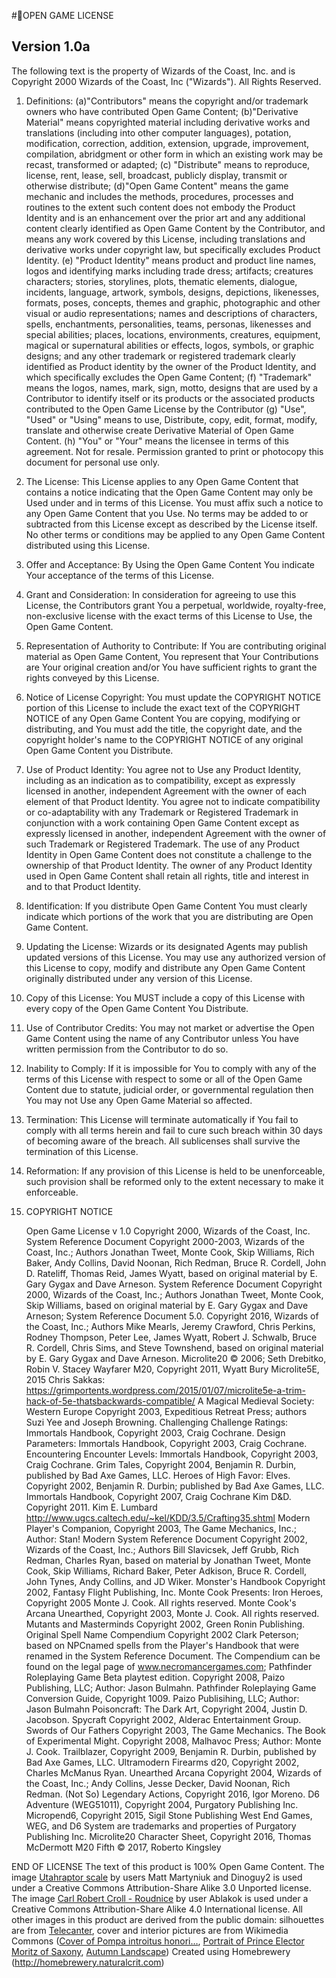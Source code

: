 #OPEN GAME LICENSE

## Version 1.0a

The following text is the property of Wizards of the Coast, Inc. and is Copyright 2000 Wizards of the Coast, Inc ("Wizards"). All Rights Reserved.

1. Definitions: (a)"Contributors" means the copyright and/or trademark owners who have contributed Open Game Content; (b)"Derivative Material" means copyrighted material including derivative works and translations (including into other computer languages), potation, modification, correction, addition, extension, upgrade, improvement, compilation, abridgment or other form in which an existing work may be recast, transformed or adapted; (c) "Distribute" means to reproduce, license, rent, lease, sell, broadcast, publicly display, transmit or otherwise distribute; (d)"Open Game Content" means the game mechanic and includes the methods, procedures, processes and routines to the extent such content does not embody the Product Identity and is an enhancement over the prior art and any additional content clearly identified as Open Game Content by the Contributor, and means any work covered by this License, including translations and derivative works under copyright law, but specifically excludes Product Identity. (e) "Product Identity" means product and product line names, logos and identifying marks including trade dress; artifacts; creatures characters; stories, storylines, plots, thematic elements, dialogue, incidents, language, artwork, symbols, designs, depictions, likenesses, formats, poses, concepts, themes and graphic, photographic and other visual or audio representations; names and descriptions of characters, spells, enchantments, personalities, teams, personas, likenesses and special abilities; places, locations, environments, creatures, equipment, magical or supernatural abilities or effects, logos, symbols, or graphic designs; and any other trademark or registered trademark clearly identified as Product identity by the owner of the Product Identity, and which specifically excludes the Open Game Content; (f) "Trademark" means the logos, names, mark, sign, motto, designs that are used by a Contributor to identify itself or its products or the associated products contributed to the Open Game License by the Contributor (g) "Use", "Used" or "Using" means to use, Distribute, copy, edit, format, modify, translate and otherwise create Derivative Material of Open Game Content. (h) "You" or "Your" means the licensee in terms of this agreement. Not for resale. Permission granted to print or photocopy this document for personal use only.

2. The License: This License applies to any Open Game Content that contains a notice indicating that the Open Game Content may only be Used under and in terms of this License. You must affix such a notice to any Open Game Content that you Use. No terms may be added to or subtracted from this License except as described by the License itself. No other terms or conditions may be applied to any Open Game Content distributed using this License.

3. Offer and Acceptance: By Using the Open Game Content You indicate Your acceptance of the terms of this License.

4. Grant and Consideration: In consideration for agreeing to use this License, the Contributors grant You a perpetual, worldwide, royalty-free, non-exclusive license with the exact terms of this License to Use, the Open Game Content.

5. Representation of Authority to Contribute: If You are contributing original material as Open Game Content, You represent that Your Contributions are Your original creation and/or You have sufficient rights to grant the rights conveyed by this License.

6. Notice of License Copyright: You must update the COPYRIGHT NOTICE portion of this License to include the exact text of the COPYRIGHT NOTICE of any Open Game Content You are copying, modifying or distributing, and You must add the title, the copyright date, and the copyright holder's name to the COPYRIGHT NOTICE of any original Open Game Content you Distribute.

7. Use of Product Identity: You agree not to Use any Product Identity, including as an indication as to compatibility, except as expressly licensed in another, independent Agreement with the owner of each element of that Product Identity. You agree not to indicate compatibility or co-adaptability with any Trademark or Registered Trademark in conjunction with a work containing Open Game Content except as expressly licensed in another, independent Agreement with the owner of such Trademark or Registered Trademark. The use of any Product Identity in Open Game Content does not constitute a challenge to the ownership of that Product Identity. The owner of any Product Identity used in Open Game Content shall retain all rights, title and interest in and to that Product Identity.

8. Identification: If you distribute Open Game Content You must clearly indicate which portions of the work that you are distributing are Open Game Content.

9. Updating the License: Wizards or its designated Agents may publish updated versions of this License. You may use any authorized version of this License to copy, modify and distribute any Open Game Content originally distributed under any version of this License.

10. Copy of this License: You MUST include a copy of this License with every copy of the Open Game Content You Distribute.

11. Use of Contributor Credits: You may not market or advertise the Open Game Content using the name of any Contributor unless You have written permission from the Contributor to do so.

12. Inability to Comply: If it is impossible for You to comply with any of the terms of this License with respect to some or all of the Open Game Content due to statute, judicial order, or governmental regulation then You may not Use any Open Game Material so affected.

13. Termination: This License will terminate automatically if You fail to comply with all terms herein and fail to cure such breach within 30 days of becoming aware of the breach. All sublicenses shall survive the termination of this License.

14. Reformation: If any provision of this License is held to be unenforceable, such provision shall be reformed only to the extent necessary to make it enforceable.

15. COPYRIGHT NOTICE

    Open Game License v 1.0 Copyright 2000, Wizards of the Coast, Inc.
    System Reference Document Copyright 2000-2003, Wizards of the Coast, Inc.; Authors Jonathan Tweet, Monte Cook, Skip Williams, Rich Baker, Andy Collins, David Noonan, Rich Redman, Bruce R. Cordell, John D. Rateliff, Thomas Reid, James Wyatt, based on original material by E. Gary Gygax and Dave Arneson.
    System Reference Document Copyright 2000, Wizards of the Coast, Inc.; Authors Jonathan Tweet, Monte Cook, Skip Williams, based on original material by E. Gary Gygax and Dave Arneson;
    System Reference Document 5.0. Copyright 2016, Wizards of the Coast, Inc.; Authors Mike Mearls, Jeremy Crawford, Chris Perkins, Rodney Thompson, Peter Lee, James Wyatt, Robert J. Schwalb, Bruce R. Cordell, Chris Sims, and Steve Townshend, based on original material by E. Gary Gygax and Dave Arneson.
    Microlite20 &copy; 2006; Seth Drebitko, Robin V. Stacey
    Wayfarer M20, Copyright 2011, Wyatt Bury
    Microlite5E, 2015 Chris Sakkas: https://grimportents.wordpress.com/2015/01/07/microlite5e-a-trim-hack-of-5e-thatsbackwards-compatible/
    A Magical Medieval Society: Western Europe Copyright 2003, Expeditious Retreat Press; authors Suzi Yee and Joseph Browning.
    Challenging Challenge Ratings: Immortals Handbook, Copyright 2003, Craig Cochrane.
    Design Parameters: Immortals Handbook, Copyright 2003, Craig Cochrane.
    Encountering Encounter Levels: Immortals Handbook, Copyright 2003, Craig Cochrane.
    Grim Tales, Copyright 2004, Benjamin R. Durbin, published by Bad Axe Games, LLC.
    Heroes of High Favor: Elves. Copyright 2002, Benjamin R. Durbin; published by Bad Axe Games, LLC.
    Immortals Handbook, Copyright 2007, Craig Cochrane
    Kim D&D. Copyright 2011. Kim E. Lumbard http://www.ugcs.caltech.edu/~kel/KDD/3.5/Crafting35.shtml
    Modern Player's Companion, Copyright 2003, The Game Mechanics, Inc.; Author: Stan!
    Modern System Reference Document Copyright 2002, Wizards of the Coast, Inc.; Authors Bill Slavicsek, Jeff Grubb, Rich Redman, Charles Ryan, based on material by Jonathan Tweet, Monte Cook, Skip Williams, Richard Baker, Peter Adkison, Bruce R. Cordell, John Tynes, Andy Collins, and JD Wiker.
    Monster's Handbook Copyright 2002, Fantasy Flight Publishing, Inc.
    Monte Cook Presents: Iron Heroes, Copyright 2005 Monte J. Cook. All rights reserved.
    Monte Cook's Arcana Unearthed, Copyright 2003, Monte J. Cook. All rights reserved.
    Mutants and Masterminds Copyright 2002, Green Ronin Publishing.
    Original Spell Name Compendium Copyright 2002 Clark Peterson; based on NPCnamed spells from the Player's Handbook that were renamed in the System Reference Document. The Compendium can be found on the legal page of www.necromancergames.com;
    Pathfinder Roleplaying Game Beta playtest edition. Copyright 2008, Paizo Publishing, LLC; Author: Jason Bulmahn.
    Pathfinder Roleplaying Game Conversion Guide, Copyright 1009. Paizo Publisihing, LLC; Author: Jason Bulmahn
    Poisoncraft: The Dark Art, Copyright 2004, Justin D. Jacobson.
    Spycraft Copyright 2002, Alderac Entertainment Group.
    Swords of Our Fathers Copyright 2003, The Game Mechanics.
    The Book of Experimental Might. Copyright 2008, Malhavoc Press; Author: Monte J. Cook.
    Trailblazer, Copyright 2009, Benjamin R. Durbin, published by Bad Axe Games, LLC.
    Ultramodern Firearms d20, Copyright 2002, Charles McManus Ryan.
    Unearthed Arcana Copyright 2004, Wizards of the Coast, Inc.; Andy Collins, Jesse Decker, David Noonan, Rich Redman.
    (Not So) Legendary Actions, Copyright 2016, Igor Moreno.
    D6 Adventure (WEG51011), Copyright 2004, Purgatory Publishing Inc.
    Micropend6, Copyright 2015, Sigil Stone Publishing
    West End Games, WEG, and D6 System are trademarks and properties of Purgatory Publishing Inc.
    Microlite20 Character Sheet, Copyright 2016, Thomas McDermott
    M20 Fifth &copy; 2017, Roberto Kingsley

END OF LICENSE
The text of this product is 100% Open Game Content.
The image [Utahraptor scale](https://commons.wikimedia.org/wiki/File:Utahraptor_scale.png) by users Matt Martyniuk and Dinoguy2 is used under a Creative Commons Attribution-Share Alike 3.0 Unported license.
The image [Carl Robert Croll - Roudnice](https://commons.wikimedia.org/wiki/File:Carl_Robert_Croll_-_Roudnice.jpg) by user Ablakok is used under a Creative Commons Attribution-Share Alike 4.0 International license.
All other images in this product are derived from the public domain: silhouettes are from [Telecanter](https://commons.wikimedia.org/wiki/File:Band_av_kalvskinn_med_guldtr%C3%A5d_-_Skoklosters_slott_-_93414.tif), cover and interior pictures are from Wikimedia Commons ([Cover of Pompa introitus honori…](https://commons.wikimedia.org/wiki/File:Band_av_kalvskinn_med_guldtr%C3%A5d_-_Skoklosters_slott_-_93414.tif), [Portrait of Prince Elector Moritz of Saxony](https://commons.wikimedia.org/wiki/File:Moritz-von-Sachsen-1578.jpg), [Autumn Landscape](https://commons.wikimedia.org/wiki/File:Alexandre_Rachmiel.jpg))
Created using Homebrewery (http://homebrewery.naturalcrit.com)
